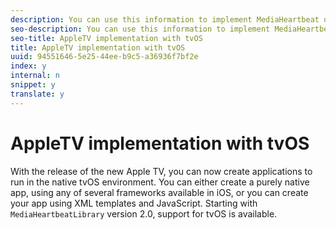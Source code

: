 ```yaml
---
description: You can use this information to implement MediaHeartbeat on Apple TV with tvOS.
seo-description: You can use this information to implement MediaHeartbeat on Apple TV with tvOS.
seo-title: AppleTV implementation with tvOS
title: AppleTV implementation with tvOS
uuid: 94551646-5e25-44ee-b9c5-a36936f7bf2e
index: y
internal: n
snippet: y
translate: y
---
```


# AppleTV implementation with tvOS

With the release of the new Apple TV, you can now create applications to run in the native tvOS environment. You can either create a purely native app, using any of several frameworks available in iOS, or you can create your app using XML templates and JavaScript. Starting with ` MediaHeartbeatLibrary` version 2.0, support for tvOS is available. 
